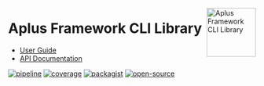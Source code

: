 <a href="https://gitlab.com/aplus-framework/libraries/cli"><img src="https://gitlab.com/aplus-framework/libraries/cli/-/raw/master/guide/image.png" alt="Aplus Framework CLI Library" align="right" width="100"></a>

# Aplus Framework CLI Library

- [User Guide](https://docs.aplus-framework.com/guides/libraries/cli/index.html)
- [API Documentation](https://docs.aplus-framework.com/packages/cli.html)

[![pipeline](https://gitlab.com/aplus-framework/libraries/cli/badges/master/pipeline.svg)](https://gitlab.com/aplus-framework/libraries/cli/-/pipelines?scope=branches)
[![coverage](https://gitlab.com/aplus-framework/libraries/cli/badges/master/coverage.svg?job=test:php)](https://aplus-framework.gitlab.io/libraries/cli/coverage/)
[![packagist](https://img.shields.io/packagist/v/aplus/cli)](https://packagist.org/packages/aplus/cli)
[![open-source](https://img.shields.io/badge/open--source-donate-magenta)](https://www.paypal.com/donate/?hosted_button_id=NGBNW5PY4VSJ4)
